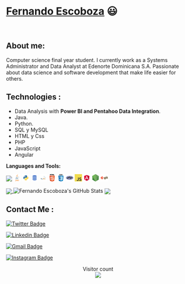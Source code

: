 <!--### Hi there 👋

https://fernandoescoboza.github.io/Curriculum-Vitae-Fernando-Escoboza-/

[![FernandoEscoboza's GitHub stats](https://github-readme-stats.vercel.app/api?username=FernandoEscoboza)](https://github.com/anuraghazra/github-readme-stats)

**FernandoEscoboza/FernandoEscoboza** is a ✨ _special_ ✨ repository because its `README.md` (this file) appears on your GitHub profile.


Here are some ideas to get you started:

- 🔭 I’m currently working on ...
- 🌱 I’m currently learning ...
- 👯 I’m looking to collaborate on ...
- 🤔 I’m looking for help with ...
- 💬 Ask me about ...
- 📫 How to reach me: ...
- 😄 Pronouns: ...
- ⚡ Fun fact: ...
-->

# <a href="https://www.linkedin.com/in/fernando-escoboza-3b1171195">Fernando Escoboza</a> :smiley:
 
<!--  <a href="https://twitter.com/Escoboza0417">
  <img align="left" alt="Ashwani's Twitter" width="22px" src="https://cdn.jsdelivr.net/npm/simple-icons@v3/icons/twitter.svg" />
</a>
<a href="https://www.linkedin.com/in/fernando-escoboza-3b1171195">
  <img align="left" alt="Ashwani's Linkdein" width="22px" src="https://cdn.jsdelivr.net/npm/simple-icons@v3/icons/linkedin.svg" />
</a>
<a href="https://github.com/FernandoEscoboza">
  <img align="left" alt="Ashwani's Github" width="22px" src="https://cdn.jsdelivr.net/npm/simple-icons@v3/icons/github.svg" />
</a>
<a href="https://instagram.com/fernando_escoboza">
  <img align="left" alt="Ashwani's Instagram" width="22px" src="https://cdn.jsdelivr.net/npm/simple-icons@v3/icons/instagram.svg" />
</a> -->

<br/>

<!-- Contributer at Student Code-in | Contributer at PClub Summer Of Code | Data Science | Machine Learning | Deep Learning | Android Development | Java | Python | Competitive Programming
 -->
## About me:
Computer science final year student. I currently work as a Systems Administrator and Data Analyst at Edenorte Dominicana S.A. Passionate about data science and software development that make life easier for others.

## Technologies :
- Data Analysis with **Power BI and Pentahoo Data Integration**.
- Java.
- Python.
- SQL y MySQL
- HTML y Css
- PHP
- JavaScript
- Angular


**Languages and Tools:**  

<code><img height="20" src="https://pytorch.org/assets/images/pytorch-logo.png"></code>
<code><img height="20" src="https://raw.githubusercontent.com/github/explore/80688e429a7d4ef2fca1e82350fe8e3517d3494d/topics/java/java.png"></code>
<code><img height="20" src="https://raw.githubusercontent.com/github/explore/80688e429a7d4ef2fca1e82350fe8e3517d3494d/topics/python/python.png"></code>
<code><img height="20" src="https://raw.githubusercontent.com/github/explore/80688e429a7d4ef2fca1e82350fe8e3517d3494d/topics/sql/sql.png"></code>
<code><img height="20" src="https://raw.githubusercontent.com/github/explore/80688e429a7d4ef2fca1e82350fe8e3517d3494d/topics/mysql/mysql.png"></code>
<code><img height="20" src="https://raw.githubusercontent.com/github/explore/80688e429a7d4ef2fca1e82350fe8e3517d3494d/topics/html/html.png"></code>
<code><img height="20" src="https://raw.githubusercontent.com/github/explore/80688e429a7d4ef2fca1e82350fe8e3517d3494d/topics/css/css.png"></code>
<code><img height="20" src="https://raw.githubusercontent.com/github/explore/80688e429a7d4ef2fca1e82350fe8e3517d3494d/topics/php/php.png"></code>
<code><img height="20" src="https://raw.githubusercontent.com/github/explore/80688e429a7d4ef2fca1e82350fe8e3517d3494d/topics/javascript/javascript.png"></code>
<code><img height="20" src="https://raw.githubusercontent.com/github/explore/80688e429a7d4ef2fca1e82350fe8e3517d3494d/topics/angular/angular.png"></code>
<code><img height="20" src="https://raw.githubusercontent.com/github/explore/80688e429a7d4ef2fca1e82350fe8e3517d3494d/topics/nodejs/nodejs.png"></code>
<code><img height="20" src="https://raw.githubusercontent.com/github/explore/80688e429a7d4ef2fca1e82350fe8e3517d3494d/topics/git/git.png"></code>
<!-- <code><img height="20" src="https://raw.githubusercontent.com/github/explore/80688e429a7d4ef2fca1e82350fe8e3517d3494d/topics/terminal/terminal.png"></code> -->


<a href="https://github.com/FernandoEscoboza">
  <img align="center" src="https://github-readme-stats.vercel.app/api/top-langs/?username=FernandoEscoboza&theme=radical&hide=handlebars" />
</a>

<img src="https://github-readme-stats.vercel.app/api?username=FernandoEscoboza&&show_icons=true&theme=radical&line_height=27&v=8" alt="Fernando Escoboza's GitHub Stats" />


<a href="https://github.com/FernandoEscoboza/sistema_facturacion.git">
  <!-- Change the `github-readme-stats.anuraghazra1.vercel.app` to `github-readme-stats.vercel.app`  -->
  <img align="center" src="https://github-readme-stats.vercel.app/api/pin/?username=FernandoEscoboza&repo=sistema_facturacion&theme=radical" />
</a>    


##  Contact Me :
[![Twitter Badge](https://img.shields.io/badge/-@Escoboza0417-1ca0f1?style=flat-square&labelColor=1ca0f1&logo=twitter&logoColor=white&link=https://twitter.com/Escoboza0417)](https://twitter.com/Escoboza0417) 

[![Linkedin Badge](https://img.shields.io/badge/-Fernando%20Escoboza-blue?style=flat-square&logo=Linkedin&logoColor=white&link=https://www.linkedin.com/in/fernando-escoboza-3b1171195/)](https://www.linkedin.com/in/fernando-escoboza-3b1171195/) 

[![Gmail Badge](https://img.shields.io/badge/fernandoescoboza21@gmail.com-c14438?style=flat-square&logo=Gmail&logoColor=white&link=mailto:fernandoescoboza21@gmail.com)](mailto:fernandoescoboza21@gmail.com) 

[![Instagram Badge](https://img.shields.io/badge/-Fernando%20Escoboza-e4405f?style=flat-square&labelColor=f94877&logo=instagram&logoColor=white&link=https://www.instagram.com/fernando_escoboza/)](https://www.instagram.com/fernando_escoboza/)

<!-- 
  <a href="https://in.linkedin.com/in/TheDudeThatCode">
    <img align="left" alt="Shubhamdeep Jha | Linkedin" width="24px" src="https://github.com/TheDudeThatCode/TheDudeThatCode/blob/master/Assets/Linkedin.svg" />
  </a>

  <a href="https://www.instagram.com/thedudethatcode/">
    <img align="left" alt="Shubhamdeep Jha | Instagram" width="24px" src="https://github.com/TheDudeThatCode/TheDudeThatCode/blob/master/Assets/Instagram.svg" />
  </a>

 -->
<p align="center"> 
  Visitor count<br>
  <img src="https://profile-counter.glitch.me/FernandoEscoboza/count.svg" />
</p>


<!-- <div align="center">

### Show some ❤️ by starring some of the repositories!

</div>

⭐️ From [ashwanisng](https://github.com/FernandoEscoboza)

 -->

